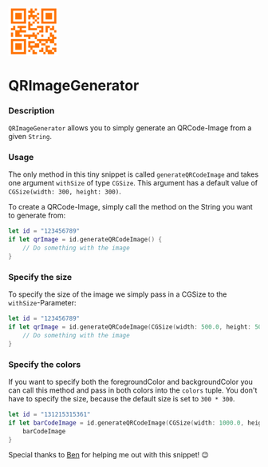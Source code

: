 <img src="logo.png" width="100px">

# QRImageGenerator

### Description

`QRImageGenerator` allows you to simply generate an QRCode-Image from a given `String`.

### Usage

The only method in this tiny snippet is called `generateQRCodeImage` and takes one argument `withSize` of type `CGSize`. This argument has a default value of `CGSize(width: 300, height: 300)`.

To create a QRCode-Image, simply call the method on the String you want to generate from:

``` swift
let id = "123456789"
if let qrImage = id.generateQRCodeImage() {
    // Do something with the image
}
```

### Specify the size

To specify the size of the image we simply pass in a CGSize to the `withSize`-Parameter:

``` swift
let id = "123456789"
if let qrImage = id.generateQRCodeImage(CGSize(width: 500.0, height: 500.0)) {
    // Do something with the image
}
```

### Specify the colors

If you want to specify both the foregroundColor and backgroundColor you can call this method and pass in both colors into the `colors` tuple. You don't have to specify the size, because the default size is set to `300 * 300`.

``` swift
let id = "131215315361"
if let barCodeImage = id.generateQRCodeImage(CGSize(width: 1000.0, height: 1000.0), colors: (backgroundColor: UIColor.whiteColor(), foregroundColor: UIColor.orangeColor())) {
    barCodeImage
}
```

Special thanks to [Ben](https://twitter.com/BenchR) for helping me out with this snippet! 😉
